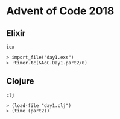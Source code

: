 # Advent of Code 2018

## Elixir

```
iex

> import_file("day1.exs")
> :timer.tc(&AoC.Day1.part2/0)
```

## Clojure

```
clj

> (load-file "day1.clj")
> (time (part2))
```
